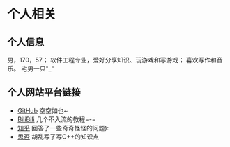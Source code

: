 # 个人相关

## 个人信息
  男，170，57；
  软件工程专业，爱好分享知识、玩游戏和写游戏；
  喜欢写作和音乐。
  宅男一只"_"

## 个人网站平台链接
  - [GitHub](https://github.com/Liuary/) 空空如也~
  - [BiliBili](https://space.bilibili.com/187013357) 几个不入流的教程=-=
  - [知乎](https://www.zhihu.com/people/bing-he-xiang-yi-7/answers) 回答了一些奇奇怪怪的问题):
  - [思否](https://segmentfault.com/u/liuary) 胡乱写了写C++的知识点


